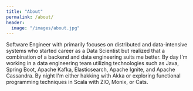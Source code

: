 ```yaml
---
title: "About"
permalink: /about/
header:
  image: "/images/about.jpg"
---
```


Software Engineer with primarily focuses on distributed and data-intensive systems who started career as a Data Scientist but realized that a combination of a backend and data engineering suits me better.
By day I'm working in a data engineering team utilizing technologies such as Java, Spring Boot, Apache Kafka, Elasticsearch, Apache Ignite, and Apache Cassandra.
By night I'm either hakking with Akka or exploring functional programming techniques in Scala with ZIO, Monix, or Cats.